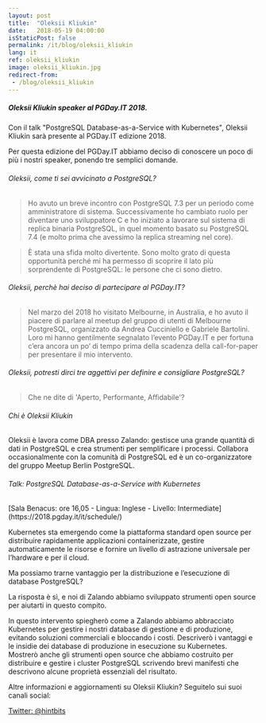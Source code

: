 ```yaml
---
layout: post
title:  "Oleksii Kliukin"
date:   2018-05-19 04:00:00
isStaticPost: false
permalink: /it/blog/oleksii_kliukin
lang: it
ref: oleksii_kliukin
image: oleksii_kliukin.jpg
redirect-from:
 - /blog/oleksii_kliukin
---
```


<h5>Oleksii Kliukin speaker al PGDay.IT 2018.</h5>

Con il talk "PostgreSQL Database-as-a-Service with Kubernetes", Oleksii Kliukin sarà presente al PGDay.IT edizione 2018.

Per questa edizione del PGDay.IT abbiamo deciso di conoscere un poco di più i nostri speaker, ponendo tre semplici domande.

<h6>Oleksii, come ti sei avvicinato a PostgreSQL?</h6>

>Ho avuto un breve incontro con PostgreSQL 7.3 per un periodo come amministratore di sistema. Successivamente ho cambiato ruolo per diventare uno sviluppatore C e ho iniziato a lavorare sul sistema di replica binaria PostgreSQL, in quel momento basato su PostgreSQL 7.4 (e molto prima che avessimo la replica streaming nel core).

>È stata una sfida molto divertente. Sono molto grato di questa opportunità perché mi ha permesso di scoprire il lato più sorprendente di PostgreSQL: le persone che ci sono dietro.

<h6>Oleksii, perchè hai deciso di partecipare al PGDay.IT?</h6>

>Nel marzo del 2018 ho visitato Melbourne, in Australia, e ho avuto il piacere di parlare al meetup del gruppo di utenti di Melbourne PostgreSQL, organizzato da Andrea Cucciniello e Gabriele Bartolini. Loro mi hanno gentilmente segnalato l’evento PGDay.IT e per fortuna c’era ancora un po‘ di tempo prima della scadenza della call-for-paper per presentare il mio intervento.

<h6>Oleksii, potresti dirci tre aggettivi per definire e consigliare PostgreSQL?</h6>

>Che ne dite di 'Aperto, Performante, Affidabile'?

<h6>Chi è Oleksii Kliukin</h6>

Oleksii è lavora come DBA presso Zalando: gestisce una grande quantità di dati in PostgreSQL e crea strumenti per semplificare i processi. Collabora occasionalmente con la comunità di PostgreSQL ed è un co-organizzatore del gruppo Meetup Berlin PostgreSQL.

<h6>Talk: PostgreSQL Database-as-a-Service with Kubernetes</h6>
[Sala Benacus: ore 16,05 - Lingua: Inglese - Livello: Intermediate](https://2018.pgday.it/it/schedule/)

Kubernetes sta emergendo come la piattaforma standard open source per distribuire rapidamente applicazioni containerizzate, gestire automaticamente le risorse e fornire un livello di astrazione universale per l’hardware e per il cloud.

Ma possiamo trarne vantaggio per la distribuzione e l’esecuzione di database PostgreSQL?

La risposta è sì, e noi di Zalando abbiamo sviluppato strumenti open source per aiutarti in questo compito.

In questo intervento spiegherò come a Zalando abbiamo abbracciato Kubernetes per gestire i nostri database di gestione e di produzione, evitando soluzioni commerciali e bloccando i costi. Descriverò i vantaggi e le insidie ​​dei database di produzione in esecuzione su Kubernetes. Mostrerò anche gli strumenti open source che abbiamo costruito per distribuire e gestire i cluster PostgreSQL scrivendo brevi manifesti che descrivono alcune proprietà essenziali del risultato.

Altre informazioni e aggiornamenti su Oleksii Kliukin? Seguitelo sui suoi canali social:

[Twitter: @hintbits](https://twitter.com/hintbits)

